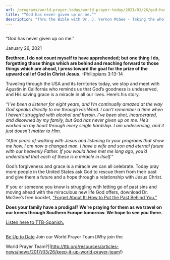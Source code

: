 ```yaml
---
url: /programs/world-prayer-today/world-prayer-today/2021/01/26/god-has-never-given-up-on-me
title: "“God has never given up on me.”"
description: "Thru the Bible with Dr. J. Vernon McGee - Taking the whole Word to the whole world"
---
```







## 
 “God has never given up on me.”


January 26, 2021




**Brethren, I do not count myself to have apprehended; but one thing I do, forgetting those things which are behind and reaching forward to those things which are ahead, I press toward the goal for the prize of the upward call of God in Christ Jesus.** -Philippians 3:13-14

Traveling through the USA and its territories today, we stop and meet with Agustin in California who reminds us that God’s goodness is undeserved, and His saving grace is a miracle in all our lives. Here’s his story. 

*“I’ve been a listener for eight years, and I’m continually amazed at the way God speaks directly to me through His Word. I can’t remember a time when I haven’t struggled with alcohol and heroin. I’ve been shot, incarcerated, and disowned by my family, but God has never given up on me. He’s worked on my heart through every single hardship. I am undeserving, and it just doesn’t matter to Him.*

*“After years of walking with Jesus and listening to your programs that show me how, I am now a changed man. I have a wife and son and eternal future with our heavenly Father. If you would have met me long ago, you’d understand that each of these is a miracle in itself.”*   


God’s forgiveness and grace is a miracle we can all celebrate. Today pray more people in the United States ask God to rescue them from their past and give them a future and a hope through a relationship with Jesus Christ. 

If you or someone you know is struggling with letting go of past sins and moving ahead with the miraculous new life God offers, download Dr. McGee’s free booklet, [“Forget About It: How to Put the Past Behind You.”](/docs/default-source/Booklets/ttb_forget-about-it.pdf?sfvrsn=d91a1e16_2)

**Does your family have a prodigal? We’re praying for them as we travel on our knees through Southern Europe tomorrow. We hope to see you there.**

[Listen here to TTB-Spanish.](https://ttb.twr.org/home/day,0215/language,SPA-LAT)







## 




[Be Up to Date](http://feeds.feedburner.com/WorldPrayerToday "World Prayer Today RSS Feed")
Join our World Prayer Team
[Why join the  

World Prayer Team?](http://ttb.org/resources/articles-news/news/2017/03/26/keep-it-up-world-prayer-team!)





